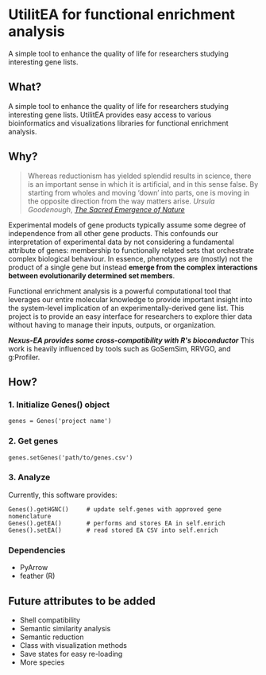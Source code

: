 # **UtilitEA for functional enrichment analysis**
A simple tool to enhance the quality of life for researchers studying interesting gene lists. 

## What?
A simple tool to enhance the quality of life for researchers studying interesting gene lists. UtilitEA provides easy access to various bioinformatics and visualizations libraries for functional enrichment analysis.

## Why?

> Whereas reductionism has yielded splendid results in science, there is an important sense in which it is artificial, and in this sense false. By starting from wholes and moving ‘down’ into parts, one is moving in the opposite direction from the way matters arise.
*Ursula Goodenough*, [*The Sacred Emergence of Nature*](https://openscholarship.wustl.edu/cgi/viewcontent.cgi?article=1066&context=bio_facpubs)

Experimental models of gene products typically assume some degree of independence from all other gene products. This confounds our interpretation of experimental data by not considering a fundamental attribute of genes: membership to functionally related sets that orchestrate complex biological behaviour. In essence, phenotypes are (mostly) not the product of a single gene but instead **emerge from the complex interactions between evolutionarily determined set members**.

Functional enrichment analysis is a powerful computational tool that leverages our entire molecular knowledge to provide important insight into the system-level implication of an experimentally-derived gene list. This project is to provide an easy interface for researchers to explore thier data without having to manage their inputs, outputs, or organization.

***Nexus-EA provides some cross-compatibility with R's bioconductor***
This work is heavily influenced by tools such as GoSemSim, RRVGO, and g:Profiler.

## How?
### 1. Initialize Genes() object
```
genes = Genes('project name')
```
### 2. Get genes
```
genes.setGenes('path/to/genes.csv')
```
### 3. Analyze
Currently, this software provides:
```
Genes().getHGNC()     # update self.genes with approved gene nomenclature
Genes().getEA()       # performs and stores EA in self.enrich
Genes().setEA()       # read stored EA CSV into self.enrich 
```
### Dependencies
- PyArrow
- feather (R)

## Future attributes to be added
- Shell compatibility
- Semantic similarity analysis
- Semantic reduction
- Class with visualization methods
- Save states for easy re-loading
- More species
